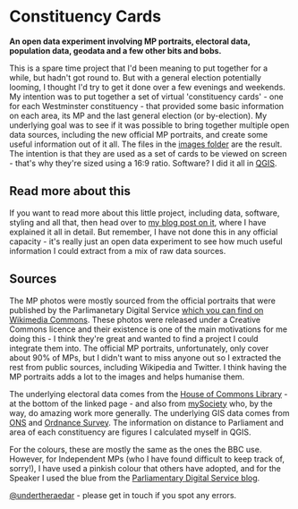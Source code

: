 # Constituency Cards

**An open data experiment involving MP portraits, electoral data, population data, geodata and a few other bits and bobs.**

This is a spare time project that I'd been meaning to put together for a while, but hadn't got round to. But with a general election potentially looming, I thought I'd try to get it done over a few evenings and weekends. My intention was to put together a set of virtual 'constituency cards' - one for each Westminster constituency - that provided some basic information on each area, its MP and the last general election (or by-election). My underlying goal was to see if it was possible to bring together multiple open data sources, including the new official MP portraits, and create some useful information out of it all. The files in the [images folder](https://github.com/alasdairrae/wpc/tree/master/images) are the result. The intention is that they are used as a set of cards to be viewed on screen - that's why they're sized using a 16:9 ratio. Software? I did it all in [QGIS](https://qgis.org/en/site/).

## Read more about this 
If you want to read more about this little project, including data, software, styling and all that, then head over to [my blog post on it](https://github.com/alasdairrae/wpc/tree/master/images), where I have explained it all in detail. But remember, I have not done this in any official capacity - it's really just an open data experiment to see how much useful information I could extract from a mix of raw data sources.

## Sources
The MP photos were mostly sourced from the official portraits that were published by the Parlimanetary Digital Service [which you can find on Wikimedia Commons](https://commons.wikimedia.org/wiki/Category:Official_United_Kingdom_Parliamentary_photographs_2017). These photos were released under a Creative Commons licence and their existence is one of the main motivations for me doing this - I think they're great and wanted to find a project I could integrate them into. The official MP portraits, unfortunately, only cover about 90% of MPs, but I didn't want to miss anyone out so I extracted the rest from public sources, including Wikipedia and Twitter. I think having the MP portraits adds a lot to the images and helps humanise them.

The underlying electoral data comes from the [House of Commons Library](https://researchbriefings.parliament.uk/ResearchBriefing/Summary/CBP-7979) - at the bottom of the linked page - and also from  [mySociety](https://www.mysociety.org/wehelpyou/see-a-list-of-every-mp-in-parliament/) who, by the way, do amazing work more generally. The underlying GIS data comes from [ONS](http://geoportal.statistics.gov.uk/) and [Ordnance Survey](https://www.ordnancesurvey.co.uk/opendatadownload/products.html). The information on distance to Parliament and area of each constituency are figures I calculated myself in QGIS. 

For the colours, these are mostly the same as the ones the BBC use. However, for Independent MPs (who I have found difficult to keep track of, sorry!), I have used a pinkish colour that others have adopted, and for the Speaker I used the blue from the [Parliamentary Digital Service blog](https://pds.blog.parliament.uk/).


[@undertheraedar](https://twitter.com/undertheraedar) - please get in touch if you spot any errors.
